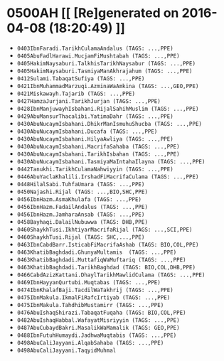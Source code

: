 # 0500AH [[ [Re]generated on 2016-04-08 (18:20:49) ]]

* `0403IbnFaradi.TarikhCulamaAndalus (TAGS: ...,PPE)`
* `0405AbuFadlHarawi.MucjamFiMushtabah (TAGS: ...,PPE)`
* `0405HakimNaysaburi.TalkhisTarikhNaysabur (TAGS: ...,PPE)`
* `0405HakimNaysaburi.TasmiyaManAkhrajahum (TAGS: ...,PPE)`
* `0412Sulami.TabaqatSufiya (TAGS: ...,PPE)`
* `0421IbnMuhammadMarzuqi.AzminaWaAmkina (TAGS: ...,GEO,PPE)`
* `0421Miskawayh.Tajarib (TAGS: ...,PPE)`
* `0427HamzaJurjani.TarikhJurjan (TAGS: ...,PPE)`
* `0428IbnManjuwayhIsbahani.RijalSahihMuslim (TAGS: ...,PPE)`
* `0429AbuMansurThacalibi.YatimaDahr (TAGS: ...,PPE)`
* `0430AbuNucaymIsbahani.DhikrManIsmuhuShucba (TAGS: ...,PPE)`
* `0430AbuNucaymIsbahani.Ducafa (TAGS: ...,PPE)`
* `0430AbuNucaymIsbahani.HilyaAwliya (TAGS: ...,PPE)`
* `0430AbuNucaymIsbahani.MacrifaSahaba (TAGS: ...,PPE)`
* `0430AbuNucaymIsbahani.TarikhIsbahan (TAGS: ...,PPE)`
* `0430AbuNucaymIsbahani.TasmiyaMaIntahaIlayna (TAGS: ...,PPE)`
* `0442Tanukhi.TarikhCulamaNahwiyyin (TAGS: ...,PPE)`
* `0446AbuYaclaKhalili.IrshadFiMacrifaCulama (TAGS: ...,PPE)`
* `0448HilalSabi.TuhfaUmara (TAGS: ...,PPE)`
* `0450Najashi.Rijal (TAGS: ...,BIO,SHC,PPE)`
* `0456IbnHazm.AsmaKhulafa (TAGS: ...,PPE)`
* `0456IbnHazm.FadailAndalus (TAGS: ...,PPE)`
* `0456IbnHazm.JamharaAnsab (TAGS: ...,PPE)`
* `0458Bayhaqi.DalailNubuwwa (TAGS: DHB,PPE)`
* `0460ShaykhTusi.IkhtiyarMacrifaRijal (TAGS: ...,SCI,PPE)`
* `0460ShaykhTusi.Rijal (TAGS: SHC,...,PPE)`
* `0463IbnCabdBarr.IsticabFiMacrifaAshab (TAGS: BIO,COL,PPE)`
* `0463KhatibBaghdadi.GhunyaMultamis  (TAGS: ...,PPE)`
* `0463KhatibBaghdadi.MuttafiqWaMuftariq (TAGS: ...,PPE)`
* `0463KhatibBaghdadi.TarikhBaghdad (TAGS: BIO,COL,DHB,PPE)`
* `0466CabdAzizKattani.DhaylTarikhMawlidCulama (TAGS: ...,PPE)`
* `0469IbnHayyanQurtubi.Muqtabas (TAGS: ...,PPE)`
* `0474IbnKhalafBaji.TacdilWaTakhrij (TAGS: ...,PPE)`
* `0475IbnMakula.IkmalFiRafcIrtiyab (TAGS: ...,PPE)`
* `0475IbnMakula.TahdhibMustamirr (TAGS: ...,PPE)`
* `0476AbuIshaqShirazi.TabaqatFuqaha (TAGS: BIO,COL,PPE)`
* `0482AbuIshaqHabbal.WafayatMisriyyin (TAGS: ...,PPE)`
* `0487AbuCubaydBakri.MasalikWaMamalik (TAGS: GEO,PPE)`
* `0488IbnFutuhHumaydi.JadhwaMuqtabis (TAGS: ...,PPE)`
* `0498AbuCaliJayyani.AlqabSahaba (TAGS: ...,PPE)`
* `0498AbuCaliJayyani.TaqyidMuhmal`
